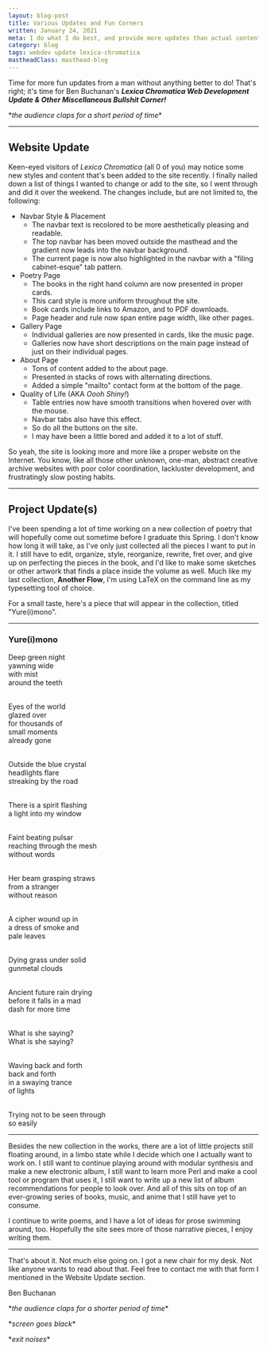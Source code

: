 ```yaml
---
layout: blog-post
title: Various Updates and Fun Corners
written: January 24, 2021
meta: I do what I do best, and provide more updates than actual content!
category: blog
tags: webdev update lexica-chromatica
mastheadClass: masthead-blog
---
```


Time for more fun updates from a man without anything better to do! That's
right; it's time for Ben Buchanan's ___Lexica Chromatica Web Development Update
& Other Miscellaneous Bullshit Corner!___

\**the audience claps for a short period of time*\*

<hr>

## Website Update

Keen-eyed visitors of _Lexica Chromatica_ (all 0 of you) may notice some new
styles and content that's been added to the site recently. I finally nailed
down a list of things I wanted to change or add to the site, so I went through
and did it over the weekend. The changes include, but are not limited to, the
following:

- Navbar Style & Placement
  - The navbar text is recolored to be more aesthetically pleasing and readable.
  - The top navbar has been moved outside the masthead and the gradient now leads into the navbar background.
  - The current page is now also highlighted in the navbar with a "filing cabinet-esque" tab pattern.
- Poetry Page
  - The books in the right hand column are now presented in proper cards.
  - This card style is more uniform throughout the site.
  - Book cards include links to Amazon, and to PDF downloads.
  - Page header and rule now span entire page width, like other pages.
- Gallery Page
  - Individual galleries are now presented in cards, like the music page.
  - Galleries now have short descriptions on the main page instead of just on their individual pages.
- About Page
  - Tons of content added to the about page.
  - Presented in stacks of rows with alternating directions.
  - Added a simple "mailto" contact form at the bottom of the page.
- Quality of Life (AKA _Oooh Shiny!_)
  - Table entries now have smooth transitions when hovered over with the mouse.
  - Navbar tabs also have this effect.
  - So do all the buttons on the site.
  - I may have been a little bored and added it to a lot of stuff.

So yeah, the site is looking more and more like a proper website on the
Internet. You know, like all those other unknown, one-man, abstract creative
archive websites with poor color coordination, lackluster development, and
frustratingly slow posting habits.

<hr>

## Project Update(s)

I've been spending a lot of time working on a new collection of poetry that
will hopefully come out sometime before I graduate this Spring. I don't know
how long it will take, as I've only just collected all the pieces I want to put
in it. I still have to edit, organize, style, reorganize, rewrite, fret over,
and give up on perfecting the pieces in the book, and I'd like to make some
sketches or other artwork that finds a place inside the volume as well. Much
like my last collection, __Another Flow__, I'm using LaTeX on the command line
as my typesetting tool of choice.

For a small taste, here's a piece that will appear in the collection, titled
"Yure(i)mono".

<hr>

### Yure(i)mono

<div class="block-quote">
Deep green night <br>
yawning wide <br>
with mist <br>
around the teeth <br> <br>

Eyes of the world <br>
glazed over <br>
for thousands of <br>
small moments <br>
already gone <br> <br>

Outside the blue crystal <br>
headlights flare <br>
streaking by the road <br> <br>

There is a spirit flashing <br>
a light into my window <br> <br>

Faint beating pulsar <br>
reaching through the mesh <br>
without words <br> <br>

Her beam grasping straws <br>
from a stranger <br>
without reason <br> <br>

A cipher wound up in <br>
a dress of smoke and <br>
pale leaves <br> <br>

Dying grass under solid <br>
gunmetal clouds <br> <br>

Ancient future rain drying <br>
before it falls in a mad <br>
dash for more time <br> <br>

What is she saying? <br>
What is she saying? <br> <br>

Waving back and forth <br>
back and forth <br>
in a swaying trance <br>
of lights <br> <br>

Trying not to be seen through <br>
so easily
</div>

<hr>

Besides the new collection in the works, there are a lot of little projects
still floating around, in a limbo state while I decide which one I actually
want to work on. I still want to continue playing around with modular synthesis
and make a new electronic album, I still want to learn more Perl and make a
cool tool or program that uses it, I still want to write up a new list of album
recommendations for people to look over. And all of this sits on top of an
ever-growing series of books, music, and anime that I still have yet to
consume.

I continue to write poems, and I have a lot of ideas for prose swimming around,
too. Hopefully the site sees more of those narrative pieces, I enjoy writing
them.

<hr>

That's about it. Not much else going on. I got a new chair for my desk. Not
like anyone wants to read about that. Feel free to contact me with that form I
mentioned in the Website Update section.

<div class="attrib">
Ben Buchanan
</div>

\**the audience claps for a shorter period of time*\*

\**screen goes black*\*

\**exit noises*\*

